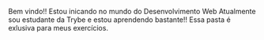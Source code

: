 Bem vindo!! 
Estou inicando no mundo do Desenvolvimento Web
Atualmente sou estudante da Trybe e estou aprendendo bastante!!
Essa pasta é exlusiva para meus exercícios.
